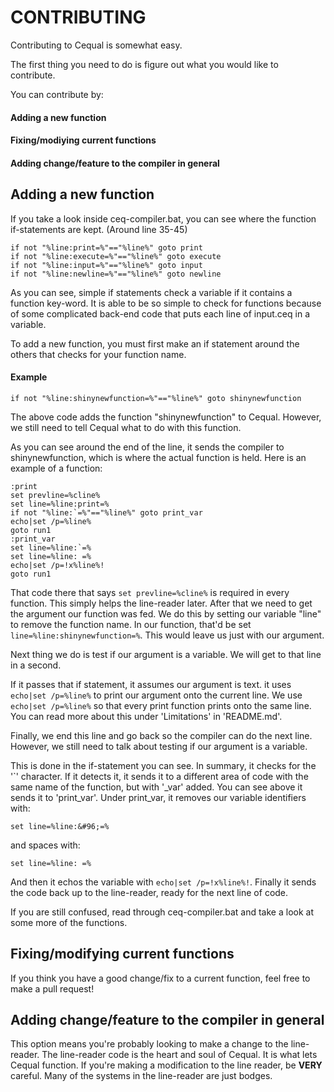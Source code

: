 # CONTRIBUTING
Contributing to Cequal is somewhat easy.

The first thing you need to do is figure out what you would like to contribute.

You can contribute by:
#### Adding a new function
#### Fixing/modiying current functions
#### Adding change/feature to the compiler in general

## Adding a new function
If you take a look inside ceq-compiler.bat, you can see where the function if-statements are kept.
(Around line 35-45)
```batch
if not "%line:print=%"=="%line%" goto print
if not "%line:execute=%"=="%line%" goto execute
if not "%line:input=%"=="%line%" goto input
if not "%line:newline=%"=="%line%" goto newline
```
As you can see, simple if statements check a variable if it contains a function key-word.
It is able to be so simple to check for functions because of some complicated back-end code that puts each line of input.ceq in a variable.

To add a new function, you must first make an if statement around the others that checks for your function name.
#### Example
```batch
if not "%line:shinynewfunction=%"=="%line%" goto shinynewfunction
```
The above code adds the function "shinynewfunction" to Cequal.
However, we still need to tell Cequal what to do with this function.

As you can see around the end of the line, it sends the compiler to shinynewfunction, which is where the actual function is held.
Here is an example of a function:
```batch
:print
set prevline=%cline%
set line=%line:print=%
if not "%line:`=%"=="%line%" goto print_var
echo|set /p=%line%
goto run1
:print_var
set line=%line:`=%
set line=%line: =%
echo|set /p=!x%line%!
goto run1
```
That code there that says `set prevline=%cline%` is required in every function. This simply helps the line-reader later.
After that we need to get the argument our function was fed. We do this by setting our variable "line" to remove the function name.
In our function, that'd be set `line=%line:shinynewfunction=%`.
This would leave us just with our argument.

Next thing we do is test if our argument is a variable. We will get to that line in a second.

If it passes that if statement, it assumes our argument is text. it uses `echo|set /p=%line%` to print our argument onto the current line.
We use `echo|set /p=%line%` so that every print function prints onto the same line. You can read more about this under 'Limitations' in 'README.md'.

Finally, we end this line and go back so the compiler can do the next line.
However, we still need to talk about testing if our argument is a variable.

This is done in the if-statement you can see. In summary, it checks for the '&#96;' character. If it detects it, it sends it to a different area of code with the same name of the function, but with '_var' added.
You can see above it sends it to 'print_var'. Under print_var, it removes our variable identifiers with:
```batch
set line=%line:&#96;=%
```
and spaces with:
```batch 
set line=%line: =%
```
And then it echos the variable with `echo|set /p=!x%line%!`. Finally it sends the code back up to the line-reader, ready for the next line of code.

If you are still confused, read through ceq-compiler.bat and take a look at some more of the functions.

## Fixing/modifying current functions
If you think you have a good change/fix to a current function, feel free to make a pull request!

## Adding change/feature to the compiler in general
This option means you're probably looking to make a change to the line-reader. The line-reader code is the heart and soul of Cequal.
It is what lets Cequal function. If you're making a modification to the line reader, be **VERY** careful. Many of the systems in the line-reader are just bodges.
